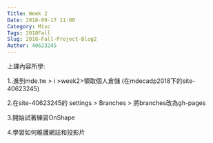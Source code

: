 ```yaml
---
Title: Week 2
Date: 2018-09-17 11:00
Category: Misc
Tags: 2018Fall
Slug: 2018-Fall-Project-Blog2
Author: 40623245
---
```

上課內容所學:

1..進到mde.tw > i >week2>領取個人倉儲 (在mdecadp2018下的site-40623245)

2.在site-40623245的 settings > Branches > 將branches改為gh-pages

3.開始試著練習OnShape

4.學習如何維護網誌和投影片



<!-- PELICAN_END_SUMMARY -->




